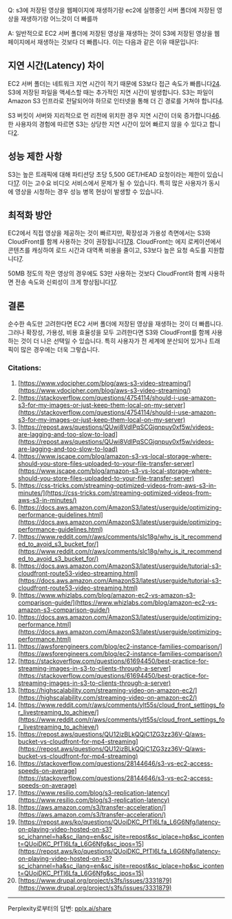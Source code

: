 Q: s3에 저장된 영상을 웹페이지에 재생하기랑 ec2에 실행중인 서버 폴더에 저장된 영상을 재생하기랑 어느것이 더 빠를까

A: 일반적으로 EC2 서버 폴더에 저장된 영상을 재생하는 것이 S3에 저장된 영상을 웹페이지에서 재생하는 것보다 더 빠릅니다. 이는 다음과 같은 이유 때문입니다:

## 지연 시간(Latency) 차이

EC2 서버 폴더는 네트워크 지연 시간이 적기 때문에 S3보다 접근 속도가 빠릅니다[2](https://stackoverflow.com/questions/4754114/should-i-use-amazon-s3-for-my-images-or-just-keep-them-local-on-my-server)[4](https://www.jscape.com/blog/amazon-s3-vs-local-storage-where-should-you-store-files-uploaded-to-your-file-transfer-server). S3에 저장된 파일을 액세스할 때는 추가적인 지연 시간이 발생합니다. S3는 파일이 Amazon S3 인프라로 전달되어야 하므로 인터넷을 통해 더 긴 경로를 거쳐야 합니다[4](https://www.jscape.com/blog/amazon-s3-vs-local-storage-where-should-you-store-files-uploaded-to-your-file-transfer-server).

S3 버킷이 서버와 지리적으로 먼 리전에 위치한 경우 지연 시간이 더욱 증가합니다[4](https://www.jscape.com/blog/amazon-s3-vs-local-storage-where-should-you-store-files-uploaded-to-your-file-transfer-server)[6](https://docs.aws.amazon.com/AmazonS3/latest/userguide/optimizing-performance-guidelines.html). 한 사용자의 경험에 따르면 S3는 상당한 지연 시간이 있어 빠르지 않을 수 있다고 합니다[2](https://stackoverflow.com/questions/4754114/should-i-use-amazon-s3-for-my-images-or-just-keep-them-local-on-my-server).

## 성능 제한 사항

S3는 높은 트래픽에 대해 파티션당 초당 5,500 GET/HEAD 요청이라는 제한이 있습니다[1](https://www.vdocipher.com/blog/aws-s3-video-streaming/)[7](https://www.reddit.com/r/aws/comments/slc18g/why_is_it_recommended_to_avoid_s3_bucket_for/). 이는 고수요 비디오 서비스에서 문제가 될 수 있습니다. 특히 많은 사용자가 동시에 영상을 시청하는 경우 성능 병목 현상이 발생할 수 있습니다.

## 최적화 방안

EC2에서 직접 영상을 제공하는 것이 빠르지만, 확장성과 가용성 측면에서는 S3와 CloudFront를 함께 사용하는 것이 권장됩니다[1](https://www.vdocipher.com/blog/aws-s3-video-streaming/)[7](https://www.reddit.com/r/aws/comments/slc18g/why_is_it_recommended_to_avoid_s3_bucket_for/)[8](https://docs.aws.amazon.com/AmazonS3/latest/userguide/tutorial-s3-cloudfront-route53-video-streaming.html). CloudFront는 에지 로케이션에서 콘텐츠를 캐싱하여 로드 시간과 대역폭 비용을 줄이고, S3보다 높은 요청 속도를 지원합니다[7](https://www.reddit.com/r/aws/comments/slc18g/why_is_it_recommended_to_avoid_s3_bucket_for/).

50MB 정도의 작은 영상의 경우에도 S3만 사용하는 것보다 CloudFront와 함께 사용하면 전송 속도와 신뢰성이 크게 향상됩니다[1](https://www.vdocipher.com/blog/aws-s3-video-streaming/)[7](https://www.reddit.com/r/aws/comments/slc18g/why_is_it_recommended_to_avoid_s3_bucket_for/).

## 결론

순수한 속도만 고려한다면 EC2 서버 폴더에 저장된 영상을 재생하는 것이 더 빠릅니다. 그러나 확장성, 가용성, 비용 효율성을 모두 고려한다면 S3와 CloudFront를 함께 사용하는 것이 더 나은 선택일 수 있습니다. 특히 사용자가 전 세계에 분산되어 있거나 트래픽이 많은 경우에는 더욱 그렇습니다.

### Citations:

1. [https://www.vdocipher.com/blog/aws-s3-video-streaming/](https://www.vdocipher.com/blog/aws-s3-video-streaming/)
2. [https://stackoverflow.com/questions/4754114/should-i-use-amazon-s3-for-my-images-or-just-keep-them-local-on-my-server](https://stackoverflow.com/questions/4754114/should-i-use-amazon-s3-for-my-images-or-just-keep-them-local-on-my-server)
3. [https://repost.aws/questions/QUwi8VdIPqSCGjqnpuy0xf5w/videos-are-lagging-and-too-slow-to-load](https://repost.aws/questions/QUwi8VdIPqSCGjqnpuy0xf5w/videos-are-lagging-and-too-slow-to-load)
4. [https://www.jscape.com/blog/amazon-s3-vs-local-storage-where-should-you-store-files-uploaded-to-your-file-transfer-server](https://www.jscape.com/blog/amazon-s3-vs-local-storage-where-should-you-store-files-uploaded-to-your-file-transfer-server)
5. [https://css-tricks.com/streaming-optimized-videos-from-aws-s3-in-minutes/](https://css-tricks.com/streaming-optimized-videos-from-aws-s3-in-minutes/)
6. [https://docs.aws.amazon.com/AmazonS3/latest/userguide/optimizing-performance-guidelines.html](https://docs.aws.amazon.com/AmazonS3/latest/userguide/optimizing-performance-guidelines.html)
7. [https://www.reddit.com/r/aws/comments/slc18g/why_is_it_recommended_to_avoid_s3_bucket_for/](https://www.reddit.com/r/aws/comments/slc18g/why_is_it_recommended_to_avoid_s3_bucket_for/)
8. [https://docs.aws.amazon.com/AmazonS3/latest/userguide/tutorial-s3-cloudfront-route53-video-streaming.html](https://docs.aws.amazon.com/AmazonS3/latest/userguide/tutorial-s3-cloudfront-route53-video-streaming.html)
9. [https://www.whizlabs.com/blog/amazon-ec2-vs-amazon-s3-comparison-guide/](https://www.whizlabs.com/blog/amazon-ec2-vs-amazon-s3-comparison-guide/)
10. [https://docs.aws.amazon.com/AmazonS3/latest/userguide/optimizing-performance.html](https://docs.aws.amazon.com/AmazonS3/latest/userguide/optimizing-performance.html)
11. [https://awsforengineers.com/blog/ec2-instance-families-comparison/](https://awsforengineers.com/blog/ec2-instance-families-comparison/)
12. [https://stackoverflow.com/questions/61694450/best-practice-for-streaming-images-in-s3-to-clients-through-a-server](https://stackoverflow.com/questions/61694450/best-practice-for-streaming-images-in-s3-to-clients-through-a-server)
13. [https://highscalability.com/streaming-video-on-amazon-ec2/](https://highscalability.com/streaming-video-on-amazon-ec2/)
14. [https://www.reddit.com/r/aws/comments/ylt55s/cloud_front_settings_for_livestreaming_to_achieve/](https://www.reddit.com/r/aws/comments/ylt55s/cloud_front_settings_for_livestreaming_to_achieve/)
15. [https://repost.aws/questions/QU12jzBLkQQjC1ZG3zz36V-Q/aws-bucket-vs-cloudfront-for-mp4-streaming](https://repost.aws/questions/QU12jzBLkQQjC1ZG3zz36V-Q/aws-bucket-vs-cloudfront-for-mp4-streaming)
16. [https://stackoverflow.com/questions/28144646/s3-vs-ec2-access-speeds-on-average](https://stackoverflow.com/questions/28144646/s3-vs-ec2-access-speeds-on-average)
17. [https://www.resilio.com/blog/s3-replication-latency](https://www.resilio.com/blog/s3-replication-latency)
18. [https://aws.amazon.com/s3/transfer-acceleration/](https://aws.amazon.com/s3/transfer-acceleration/)
19. [https://repost.aws/ko/questions/QUoiDKC_PfTl6Lfa_L6G6Nfg/latency-on-playing-video-hosted-on-s3?sc_ichannel=ha&sc_ilang=en&sc_isite=repost&sc_iplace=hp&sc_icontent=QUoiDKC_PfTl6Lfa_L6G6Nfg&sc_ipos=15](https://repost.aws/ko/questions/QUoiDKC_PfTl6Lfa_L6G6Nfg/latency-on-playing-video-hosted-on-s3?sc_ichannel=ha&sc_ilang=en&sc_isite=repost&sc_iplace=hp&sc_icontent=QUoiDKC_PfTl6Lfa_L6G6Nfg&sc_ipos=15)
20. [https://www.drupal.org/project/s3fs/issues/3331879](https://www.drupal.org/project/s3fs/issues/3331879)

---

Perplexity로부터의 답변: [pplx.ai/share](https://www.perplexity.ai/search/pplx.ai/share)